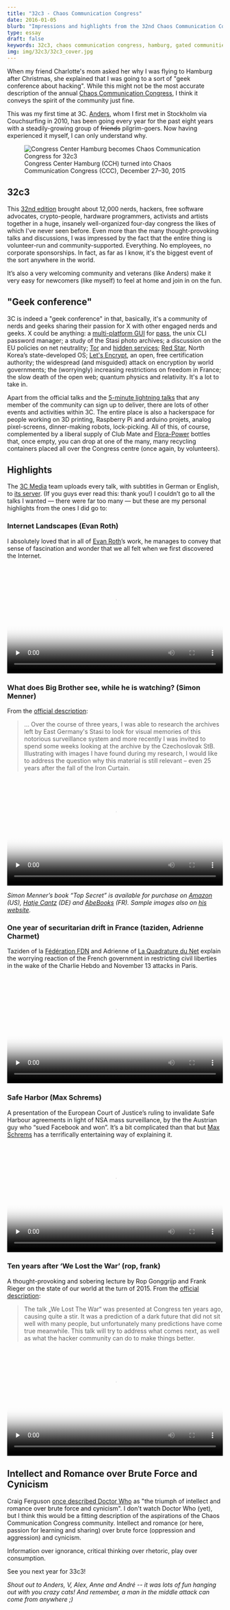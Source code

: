 ```yaml
---
title: "32c3 - Chaos Communication Congress"
date: 2016-01-05
blurb: "Impressions and highlights from the 32nd Chaos Communication Congress, the biggest non-commercial, community-run hacker conference in the world."
type: essay
draft: false
keywords: 32c3, chaos communication congress, hamburg, gated communities, geek conference about hacking, hacker, activism
img: img/32c3/32c3_cover.jpg
---
```


When my friend Charlotte's mom asked her why I was flying to Hamburg after Christmas, she explained that I was going to a sort of "geek conference about hacking". While this might not be the most accurate description of the annual [Chaos Communication Congress](https://en.wikipedia.org/wiki/Chaos_Communication_Congress), I think it conveys the spirit of the community just fine. 

This was my first time at 3C. [Anders](http://anders.unix.se), whom I first met in Stockholm via Couchsurfing in 2010, has been going every year for the past eight years with a steadily-growing group of <del>friends</del> pilgrim-goers. Now having experienced it myself, I can only understand why.

<figure>
  <img src="/img/32c3/32c3_cover.jpg" alt="Congress Center Hamburg becomes Chaos Communication Congress for 32c3" class="opening-cover-image"/>
  <figcaption>Congress Center Hamburg (CCH) turned into Chaos Communication Congress (CCC), December 27–30, 2015</figcaption>
</figure>

## 32c3

This [32nd edition](https://events.ccc.de/congress/2015/wiki/Main_Page) brought about 12,000 nerds, hackers, free software advocates, crypto-people, hardware programmers, activists and artists together in a huge, insanely well-organized four-day congress the likes of which I've never seen before. Even more than the many thought-provoking talks and discussions, I was impressed by the fact that the entire thing is volunteer-run and community-supported. Everything. No employees, no corporate sponsorships. In fact, as far as I know, it's the biggest event of the sort anywhere in the world. 

It’s also a very welcoming community and veterans (like Anders) make it very easy for newcomers (like myself) to feel at home and join in on the fun.

## "Geek conference"

3C is indeed a "geek conference" in that, basically, it's a community of nerds and geeks sharing their passion for X with other engaged nerds and geeks. X could be anything: a [multi-platform GUI](https://qtpass.org/ "Multi-platform GUI for pass, the standard unix password manager.") for [pass](http://linux.die.net/man/1/pass), the unix CLI password manager; a study of the Stasi photo archives; a discussion on the EU policies on net neutrality; [Tor](https://www.torproject.org/) and [hidden services](https://www.torproject.org/docs/hidden-services.html.en); [Red Star](https://github.com/takeshixx/redstar-tools), North Korea’s state-developed OS; [Let's Encrypt](https://letsencrypt.org/), an open, free certification authority; the widespread (and misguided) attack on encryption by world governments; the (worryingly) increasing restrictions on freedom in France; the slow death of the open web; quantum physics and relativity. It's a lot to take in.

Apart from the official talks and the [5-minute lightning talks](https://events.ccc.de/congress/2015/wiki/Static:Lightning_Talks) that any member of the community can sign up to deliver, there are lots of other events and activities within 3C. The entire place is also a hackerspace for people working on 3D printing, Raspberry Pi and arduino projets, analog pixel-screens, dinner-making robots, lock-picking. All of this, of course, complemented by a liberal supply of Club Mate and [Flora-Power](http://www.flora-power.de/) bottles that, once empty, you can drop at one of the many, many recycling containers placed all over the Congress centre (once again, by volunteers).

## Highlights

The [3C Media](https://media.ccc.de/) team uploads every talk, with subtitles in German or English, to [its server](http://cdn.media.ccc.de/congress/2015/). (If you guys ever read this: thank you!) I couldn’t go to all the talks I wanted — there were far too many — but these are my personal highlights from the ones I did go to:

### Internet Landscapes (Evan Roth)

I absolutely loved that in all of [Evan Roth](http://www.evan-roth.com/)’s work, he manages to convey that sense of fascination and wonder that we all felt when we first discovered the Internet. 

<div class="vid">
	<video width="100%" controls preload="none" preload="none" poster="/img/32c3/poster-internet_landscapes.jpg">
	  <source src="http://ftp.halifax.rwth-aachen.de/ccc/congress/2015/h264-hd/32c3-7538-en-Internet_Landscapes_hd.mp4" type="video/mp4">
		Watch the video here: https://media.ccc.de/v/32c3-7538-internet_landscapes
	</video>
</div>

### What does Big Brother see, while he is watching? (Simon Menner)

From the [official description](https://events.ccc.de/congress/2015/Fahrplan/events/7209.html):

<blockquote>... Over the course of three years, I was able to research the archives left by East Germany's Stasi to look for visual memories of this notorious surveillance system and more recently I was invited to spend some weeks looking at the archive by the Czechoslovak StB. Illustrating with images I have found during my research, I would like to address the question why this material is still relevant – even 25 years after the fall of the Iron Curtain.</blockquote>

<div class="vid">
	<video width="100%" controls preload="none" poster="/img/32c3/poster-big_brother.jpg">
	  <source src="http://mirror-1.server.selfnet.de/CCC/congress/2015/h264-hd/32c3-7209-en-What_does_Big_Brother_see_while_he_is_watching_hd.mp4" type="video/mp4">
		Watch the video here: https://media.ccc.de/v/32c3-7209-what_does_big_brother_see_while_he_is_watching
	</video>
</div>


*Simon Menner’s book “Top Secret” is available for purchase on [Amazon](http://www.amazon.com/Top-Secret-Images-Stasi-Archives/dp/3775736204) (US), [Hatje Cantz](http://www.hatjecantz.de/simon-menner-top-secret-5654-1.html) (DE) and [AbeBooks](http://www.amazon.fr/Top-Secret-Archiven-Staatssicherheit-Archives/dp/3775736204) (FR). Sample images also on [his website](http://simonmenner.com/pages/Stasi-Index.htm).*

### One year of securitarian drift in France (taziden, Adrienne Charmet)

Taziden of la [Fédération FDN](https://www.ffdn.org/) and Adrienne of [La Quadrature du Net](https://www.laquadrature.net/fr) explain the worrying reaction of the French government in restricting civil liberties in the wake of the Charlie Hebdo and November 13 attacks in Paris. 

<div class="vid">
	<video width="100%" controls preload="none" poster="/img/32c3/poster-securitarian_france.jpg">
	  <source src="http://mirror-1.server.selfnet.de/CCC/congress/2015/h264-hd/32c3-7423-en-de-One_year_of_securitarian_drift_in_France_hd.mp4" type="video/mp4">
		Watch the video here: https://media.ccc.de/v/32c3-7423-one_year_of_securitarian_drift_in_france
	</video>
</div>


### Safe Harbor (Max Schrems)

A presentation of the European Court of Justice’s ruling to invalidate Safe Harbour agreements in light of NSA mass surveillance, by the the Austrian guy who “sued Facebook and won”. It’s a bit complicated than that but [Max Schrems](https://twitter.com/maxschrems) has a terrifically entertaining way of explaining it.

<div class="vid">
	<video width="100%" controls preload="none" poster="/img/32c3/poster-safe_harbor.jpg">
	  <source src="http://mirror.eu.oneandone.net/projects/media.ccc.de/congress/2015/h264-hd/32c3-7513-en-de-Safe_Harbor_hd.mp4" type="video/mp4">
		Watch the video here: https://media.ccc.de/v/32c3-7513-safe_harbor
	</video>
</div>


### Ten years after ‘We Lost the War’ (rop, frank)

A thought-provoking and sobering lecture by Rop Gonggrijp and  Frank Rieger on the state of our world at the turn of 2015. From the [official description](https://events.ccc.de/congress/2015/Fahrplan/events/7501.html):

<blockquote>The talk „We Lost The War“ was presented at Congress ten years ago, causing quite a stir. It was a prediction of a dark future that did not sit well with many people, but unfortunately many predictions have come true meanwhile. This talk will try to address what comes next, as well as what the hacker community can do to make things better.</blockquote>

<div class="vid">
	<video width="100%" controls preload="none" poster="/img/32c3/poster-10_years_after.jpg">
	  <source src="http://mirror.netcologne.de/CCC/congress/2015/h264-hd/32c3-7501-en-de-Ten_years_after_We_Lost_The_War_hd.mp4" type="video/mp4">
		Watch the video here: https://media.ccc.de/v/22C3-920-en-we_lost_the_war
	</video>
</div>


## Intellect and Romance over Brute Force and Cynicism 

Craig Ferguson [once described Doctor Who](https://www.youtube.com/watch?v=M9P4SxtphJ4) as "the triumph of intellect and romance over brute force and cynicism". I don't watch Doctor Who (yet), but I think this would be a fitting description of the aspirations of the Chaos Communication Congress community. Intellect and romance (or here, passion for learning and sharing) over brute force (oppression and aggression) and cynicism. 

Information over ignorance, critical thinking over rhetoric, play over consumption. 

See you next year for 33c3!

*Shout out to Anders, V, Alex, Anne and André  -- it was lots of fun hanging out with you crazy cats! And remember, a man in the middle attack can come from anywhere ;)*
